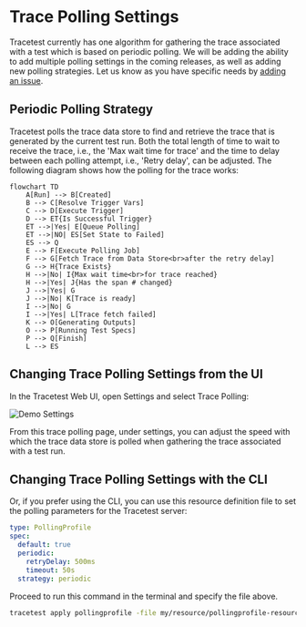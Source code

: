 # Trace Polling Settings

Tracetest currently has one algorithm for gathering the trace associated with a test which is based on periodic polling. We will be adding the ability to add multiple polling settings in the coming releases, as well as adding new polling strategies. Let us know as you have specific needs by [adding an issue](https://github.com/kubeshop/tracetest/issues/new/choose).

## Periodic Polling Strategy

Tracetest polls the trace data store to find and retrieve the trace that is generated by the current test run. Both the total length of time to wait to receive the trace, i.e., the 'Max wait time for trace' and the time to delay between each polling attempt, i.e., 'Retry delay', can be adjusted. The following diagram shows how the polling for the trace works:

```mermaid
flowchart TD
    A[Run] --> B[Created]
    B --> C[Resolve Trigger Vars]
    C --> D[Execute Trigger]
    D --> ET{Is Successful Trigger}
    ET -->|Yes| E[Queue Polling]
    ET -->|NO| ES[Set State to Failed]
    ES --> Q
    E --> F[Execute Polling Job]
    F --> G[Fetch Trace from Data Store<br>after the retry delay]
    G --> H{Trace Exists}
    H -->|No| I{Max wait time<br>for trace reached}
    H -->|Yes| J{Has the span # changed}
    J -->|Yes| G
    J -->|No| K[Trace is ready]
    I -->|No| G
    I -->|Yes| L[Trace fetch failed]
    K --> O[Generating Outputs]
    O --> P[Running Test Specs]
    P --> Q[Finish]
    L --> ES
```
  

## Changing Trace Polling Settings from the UI

In the Tracetest Web UI, open Settings and select Trace Polling:

![Demo Settings](./img/trace-polling.png)

From this trace polling page, under settings, you can adjust the speed with which the trace data store is polled when gathering the trace associated with a test run.

## Changing Trace Polling Settings with the CLI

Or, if you prefer using the CLI, you can use this resource definition file to set the polling parameters for the Tracetest server:

```yaml
type: PollingProfile
spec:
  default: true
  periodic:
    retryDelay: 500ms
    timeout: 50s
  strategy: periodic
```

Proceed to run this command in the terminal and specify the file above.

```bash
tracetest apply pollingprofile -file my/resource/pollingprofile-resource.yaml
```
